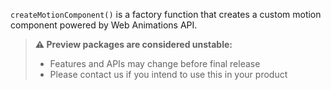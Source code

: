 `createMotionComponent()` is a factory function that creates a custom motion component powered by Web Animations API.

<!-- Don't allow prettier to collapse code block into single line -->
<!-- prettier-ignore -->
> **⚠️ Preview packages are considered unstable:**
> - Features and APIs may change before final release
> - Please contact us if you intend to use this in your product
